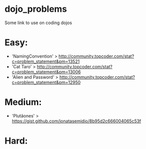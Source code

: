 # dojo_problems
Some link to use on coding dojos


Easy:
=====
* 'NamingConvention' > http://community.topcoder.com/stat?c=problem_statement&pm=13521
* 'Cat Taro' > http://community.topcoder.com/stat?c=problem_statement&pm=13006
* 'Alien and Password' > http://community.topcoder.com/stat?c=problem_statement&pm=12950

Medium:
=======
* 'Plutãones' > https://gist.github.com/jonatasemidio/8b95d2c666004065c53f

Hard:
=====
